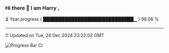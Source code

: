 ### Hi there 👋 I am Harry , 

⏳ Year progress { █████████████████████████████▁ } 98.08 %

---

⏰ Updated on Tue, 24 Dec 2024 23:22:02 GMT

![Progress Bar CI](https://github.com/duykhang68/duykhang68/workflows/Progress%20Bar%20CI/badge.svg)
